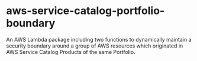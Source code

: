 # aws-service-catalog-portfolio-boundary
An AWS Lambda package including two functions to dynamically maintain a security boundary around a group of AWS resources which originated in AWS Service Catalog Products of the same Portfolio.
